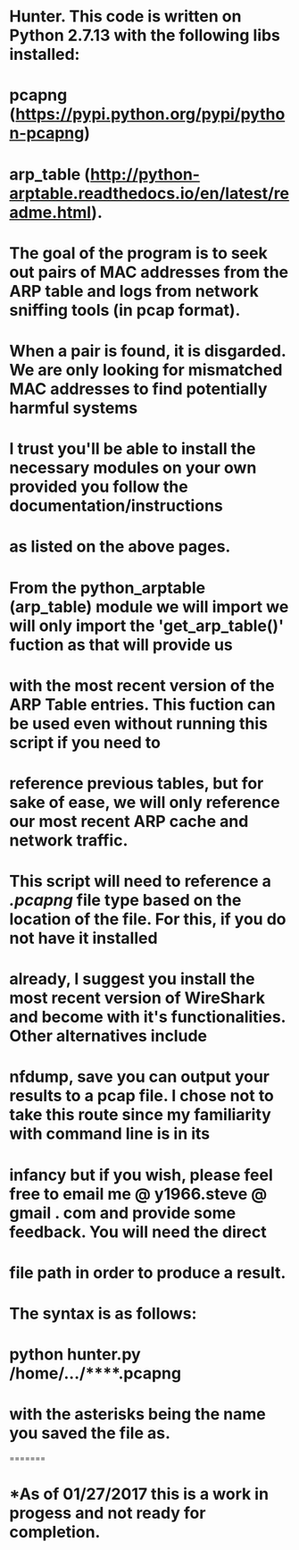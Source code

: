 # Hunter. This code is written on Python 2.7.13 with the following libs installed: 
# pcapng (https://pypi.python.org/pypi/python-pcapng)
# arp_table (http://python-arptable.readthedocs.io/en/latest/readme.html). 

# The goal of the program is to seek out pairs of MAC addresses from the ARP table and logs from network sniffing tools (in pcap format).
# When a pair is found, it is disgarded. We are only looking for mismatched MAC addresses to find potentially harmful systems

# I trust you'll be able to install the necessary modules on your own provided you follow the documentation/instructions
# as listed on the above pages.

# From the python_arptable (arp_table) module we will import we will only import the 'get_arp_table()' fuction as that will provide us
# with the most recent version of the ARP Table entries. This fuction can be used even without running this script if you need to
# reference previous tables, but for sake of ease, we will only reference our most recent ARP cache and network traffic.

# This script will need to reference a *.pcapng* file type based on the location of the file. For this, if you do not have it installed
# already, I suggest you install the most recent version of WireShark and become with it's functionalities. Other alternatives include
# nfdump, save you can output your results to a pcap file. I chose not to take this route since my familiarity with command line is in its
# infancy but if you wish, please feel free to email me @ y1966.steve @ gmail . com and provide some feedback. You will need the direct
# file path in order to produce a result.

# The syntax is as follows: 

# python hunter.py /home/.../****.pcapng
# with the asterisks being the name you saved the file as.
=======
# *As of 01/27/2017 this is a work in progess and not ready for completion.

